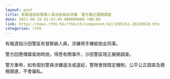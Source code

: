 ```yaml
---
layout: post
title: 有報道指有警務人員涉偷拍女同事　警方稱正展開調查
date: 2021-06-10 01:43:49.000000000 +08:00
link: https://news.rthk.hk/rthk/ch/component/k2/1595151-20210610.htm
categories: rthk
---
```


有報道指沙田警區有督察級人員，涉嫌用手機偷拍女同事。

警方回應傳媒查詢時說，得悉有關事件，沙田警區現正展開調查。

警方重申，如有個別警員涉嫌違法或違紀，警隊會按既定機制，公平公正調查及積極跟進，不會偏私。
